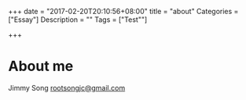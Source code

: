 +++
date = "2017-02-20T20:10:56+08:00"
title = "about"
Categories = ["Essay"]
Description = ""
Tags = ["Test""]

+++

# About me
Jimmy Song
rootsongjc@gmail.com

